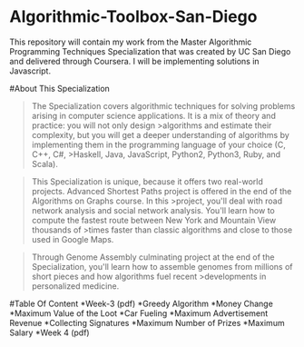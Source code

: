 # Algorithmic-Toolbox-San-Diego
This repository will contain my work from the Master Algorithmic Programming Techniques Specialization that was created by UC San Diego and delivered through Coursera. I will be implementing solutions in Javascript.

#About This Specialization
>The Specialization covers algorithmic techniques for solving problems arising in computer science applications. It is a mix of theory and practice: you will not only design >algorithms and estimate their complexity, but you will get a deeper understanding of algorithms by implementing them in the programming language of your choice (C, C++, C#, >Haskell, Java, JavaScript, Python2, Python3, Ruby, and Scala).

>This Specialization is unique, because it offers two real-world projects. Advanced Shortest Paths project is offered in the end of the Algorithms on Graphs course. In this >project, you'll deal with road network analysis and social network analysis. You'll learn how to compute the fastest route between New York and Mountain View thousands of >times faster than classic algorithms and close to those used in Google Maps.

>Through Genome Assembly culminating project at the end of the Specialization, you'll learn how to assemble genomes from millions of short pieces and how algorithms fuel recent >developments in personalized medicine.

#Table Of Content
*Week-3 (pdf)
  *Greedy Algorithm
    *Money Change
    *Maximum Value of the Loot
    *Car Fueling
    *Maximum Advertisement Revenue
    *Collecting Signatures
    *Maximum Number of Prizes
    *Maximum Salary
*Week 4 (pdf)
    
    
    
